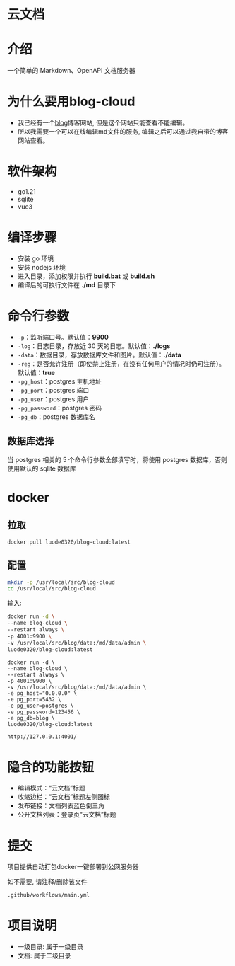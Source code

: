 # 云文档

# 介绍

一个简单的 Markdown、OpenAPI 文档服务器

# 为什么要用blog-cloud

- 我已经有一个[blog](https://blog.luode.vip/)博客网站, 但是这个网站只能查看不能编辑。
- 所以我需要一个可以在线编辑md文件的服务, 编辑之后可以通过我自带的博客网站查看。

# 软件架构

- go1.21
- sqlite
- vue3

# 编译步骤

- 安装 go 环境
- 安装 nodejs 环境
- 进入目录，添加权限并执行 **build.bat** 或 **build.sh**
- 编译后的可执行文件在 **./md** 目录下

# 命令行参数

- `-p`：监听端口号。默认值：**9900**
- `-log`：日志目录，存放近 30 天的日志。默认值：**./logs**
- `-data`：数据目录，存放数据库文件和图片。默认值：**./data**
- `-reg`：是否允许注册（即使禁止注册，在没有任何用户的情况时仍可注册）。默认值：**true**
- `-pg_host`：postgres 主机地址
- `-pg_port`：postgres 端口
- `-pg_user`：postgres 用户
- `-pg_password`：postgres 密码
- `-pg_db`：postgres 数据库名

## 数据库选择

当 postgres 相关的 5 个命令行参数全部填写时，将使用 postgres 数据库，否则使用默认的 sqlite 数据库

# docker
## 拉取

```
docker pull luode0320/blog-cloud:latest
```

## 配置

```sh
mkdir -p /usr/local/src/blog-cloud
cd /usr/local/src/blog-cloud
```

输入:

```sh
docker run -d \
--name blog-cloud \
--restart always \
-p 4001:9900 \
-v /usr/local/src/blog/data:/md/data/admin \
luode0320/blog-cloud:latest
```

```shell
docker run -d \
--name blog-cloud \
--restart always \
-p 4001:9900 \
-v /usr/local/src/blog/data:/md/data/admin \
-e pg_host="0.0.0.0" \
-e pg_port=5432 \
-e pg_user=postgres \
-e pg_password=123456 \
-e pg_db=blog \
luode0320/blog-cloud:latest
```

```sh
http://127.0.0.1:4001/
```

# 隐含的功能按钮

- 编辑模式：“云文档”标题
- 收缩边栏：“云文档”标题左侧图标
- 发布链接：文档列表蓝色倒三角
- 公开文档列表：登录页“云文档”标题


# 提交

项目提供自动打包docker一键部署到公网服务器

如不需要, 请注释/删除该文件
```txt
.github/workflows/main.yml
```

# 项目说明

- 一级目录: 属于一级目录
- 文档: 属于二级目录